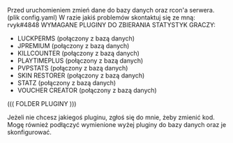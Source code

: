 Przed uruchomieniem zmień dane do bazy danych oraz rcon'a serwera. (plik config.yaml)
W razie jakiś problemów skontaktuj się ze mną: rvyk#4848 
WYMAGANE PLUGINY DO ZBIERANIA STATYSTYK GRACZY:
- LUCKPERMS (połączony z bazą danych)
- JPREMIUM (połączony z bazą danych)
- KILLCOUNTER (połączony z bazą danych)
- PLAYTIMEPLUS (połączony z bazą danych)
- PVPSTATS (połączony z bazą danych)
- SKIN RESTORER (połączony z bazą danych)
- STATZ (połączony z bazą danych)
- VOUCHER CREATOR (połączony z bazą danych)

((( FOLDER PLUGINY )))

Jeżeli nie chcesz jakiegoś pluginu, zgłoś się do mnie, żeby zmienić kod.
Mogę również podłączyć wymienione wyżej pluginy do bazy danych oraz je skonfigurować.
